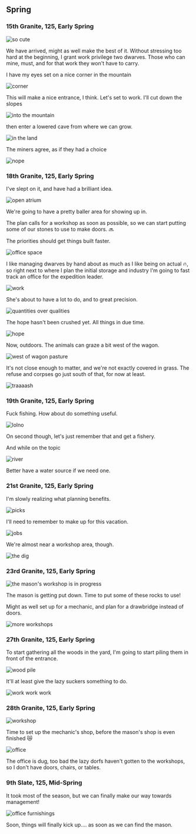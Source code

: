 Spring
------

### 15th Granite, 125, Early Spring

![so cute](http://pixxx.wtf.cat/26111L160i2q/Screen%20Recording%202015-12-09%20at%209.48.55%20PM.gif)

We have arrived, might as well make the best of it. Without stressing too hard at the beginning, I grant work privilege two dwarves. Those who can mine, must, and for that work they won't have to carry.

I have my eyes set on a nice corner in the mountain

![corner](http://pixxx.wtf.cat/1M3V2n2u1J2z/Image%202015-12-09%20at%209.53.46%20PM.png)

This will make a nice entrance, I think. Let's set to work. I'll cut down the slopes

![into the mountain](http://pixxx.wtf.cat/0C3L390k2G04/Image%202015-12-09%20at%209.57.02%20PM.png)

then enter a lowered cave from where we can grow.

![in the land](http://pixxx.wtf.cat/053E2N26451r/Image%202015-12-09%20at%209.57.09%20PM.png)

The miners agree, as if they had a choice

![nope](http://pixxx.wtf.cat/0u1R1r410n0c/Screen%20Recording%202015-12-09%20at%209.58.28%20PM.gif)

### 18th Granite, 125, Early Spring

I've slept on it, and have had a brilliant idea.

![open atrium](http://pixxx.wtf.cat/1i0N0q2x030C/Image%202015-12-10%20at%209.57.24%20PM.png)

We're going to have a pretty baller area for showing up in.

The plan calls for a workshop as soon as possible, so we can start putting some of our stones to use to make doors. :soon:

The priorities should get things built faster.

![office space](http://pixxx.wtf.cat/391v3Z1Q1936/Image%202015-12-10%20at%2010.00.52%20PM.png)

I like managing dwarves by hand about as much as I like being on actual :fire:, so right next to where I plan the initial storage and industry I'm going to fast track an office for the expedition leader.

![work](http://pixxx.wtf.cat/1U3y1R3w1c1y/Image%202015-12-10%20at%2010.03.18%20PM.png)

She's about to have a lot to do, and to great precision.

![quantities over qualities](http://pixxx.wtf.cat/1b1F2W1d2D1s/Image%202015-12-10%20at%2010.04.08%20PM.png)

The hope hasn't been crushed yet. All things in due time.

![hope](http://pixxx.wtf.cat/2v2M2p1k0m1I/Image%202015-12-10%20at%2010.05.03%20PM.png)

Now, outdoors. The animals can graze a bit west of the wagon.

![west of wagon pasture](http://pixxx.wtf.cat/0m152Z2y2p3a/Image%202015-12-10%20at%2010.15.03%20PM.png)

It's not close enough to matter, and we're not exactly covered in grass. The refuse and corpses go just south of that, for now at least.

![traaaash](http://pixxx.wtf.cat/1Z0Z050n2V3H/Image%202015-12-10%20at%2010.16.21%20PM.png)

### 19th Granite, 125, Early Spring

Fuck fishing. How about do something useful.

![lolno](http://pixxx.wtf.cat/2U261E3f2c2M/Image%202015-12-10%20at%2010.18.21%20PM.png)

On second though, let's just remember that and get a fishery.

And while on the topic

![river](http://pixxx.wtf.cat/1I2Q200p292J/Image%202015-12-10%20at%2010.19.35%20PM.png)

Better have a water source if we need one.

### 21st Granite, 125, Early Spring

I'm slowly realizing what planning benefits.

![picks](http://pixxx.wtf.cat/1J0D2i2B3u2g/Image%202015-12-10%20at%2010.21.38%20PM.png)

I'll need to remember to make up for this vacation.

![jobs](http://pixxx.wtf.cat/1t0r0D1Z0j10/Image%202015-12-10%20at%2010.20.21%20PM.png)

We're almost near a workshop area, though.

![the dig](http://pixxx.wtf.cat/0t09080k2t0m/Image%202015-12-10%20at%2010.23.34%20PM.png)

### 23rd Granite, 125, Early Spring

![the mason's workshop is in progress](http://pixxx.wtf.cat/3b0I172F3x2D/Image%202015-12-10%20at%2010.27.38%20PM.png)

The mason is getting put down. Time to put some of these rocks to use!

Might as well set up for a mechanic, and plan for a  drawbridge instead of doors.

![more workshops](http://pixxx.wtf.cat/2y3C272e2g2m/Image%202015-12-10%20at%2010.28.48%20PM.png)

### 27th Granite, 125, Early Spring

To start gathering all the woods in the yard, I'm going to start piling them in front of the entrance.

![wood pile](http://pixxx.wtf.cat/041P0k3f141V/Image%202015-12-10%20at%2010.36.09%20PM.png)

It'll at least give the lazy suckers something to do.

![work work work](http://pixxx.wtf.cat/3a1n412M1j00/Image%202015-12-10%20at%2010.37.39%20PM.png)

### 28th Granite, 125, Early Spring

![workshop](http://pixxx.wtf.cat/312J2E2U3b3d/Image%202015-12-10%20at%2010.39.03%20PM.png)

Time to set up the mechanic's shop, before the mason's shop is even finished :crying_cat_face:

![office](http://f.cl.ly/items/22043b1f2W1S3P1M3o2X/Image%202015-12-10%20at%2010.40.55%20PM.png)

The office is dug, too bad the lazy dorfs haven't gotten to the workshops, so I don't have doors, chairs, or tables.

### 9th Slate, 125, Mid-Spring

It took most of the season, but we can finally make our way towards management!

![office furnishings](http://pixxx.wtf.cat/3M3n3m240R25/Screen%20Recording%202015-12-10%20at%2010.46.34%20PM.gif)

Soon, things will finally kick up.... as soon as we can find the mason.
